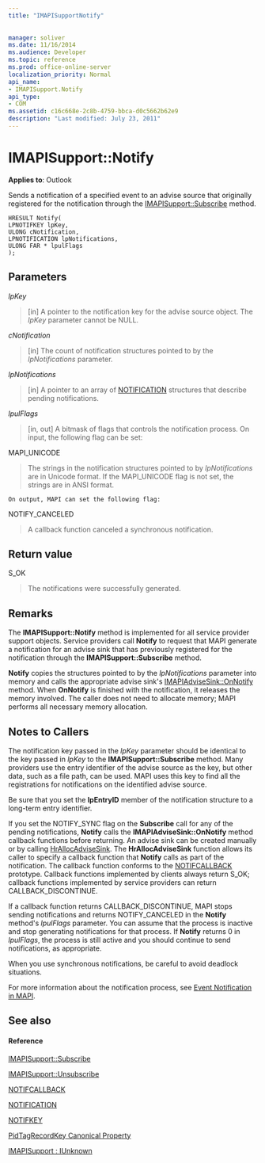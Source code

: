 ```yaml
---
title: "IMAPISupportNotify"
 
 
manager: soliver
ms.date: 11/16/2014
ms.audience: Developer
ms.topic: reference
ms.prod: office-online-server
localization_priority: Normal
api_name:
- IMAPISupport.Notify
api_type:
- COM
ms.assetid: c16c668e-2c8b-4759-bbca-d0c5662b62e9
description: "Last modified: July 23, 2011"
---
```


# IMAPISupport::Notify

  
  
**Applies to**: Outlook 
  
Sends a notification of a specified event to an advise source that originally registered for the notification through the [IMAPISupport::Subscribe](imapisupport-subscribe.md) method. 
  
```
HRESULT Notify(
LPNOTIFKEY lpKey,
ULONG cNotification,
LPNOTIFICATION lpNotifications,
ULONG FAR * lpulFlags
);
```

## Parameters

 _lpKey_
  
> [in] A pointer to the notification key for the advise source object. The  _lpKey_ parameter cannot be NULL. 
    
 _cNotification_
  
> [in] The count of notification structures pointed to by the  _lpNotifications_ parameter. 
    
 _lpNotifications_
  
> [in] A pointer to an array of [NOTIFICATION](notification.md) structures that describe pending notifications. 
    
 _lpulFlags_
  
> [in, out] A bitmask of flags that controls the notification process. On input, the following flag can be set:
    
MAPI_UNICODE 
  
> The strings in the notification structures pointed to by  _lpNotifications_ are in Unicode format. If the MAPI_UNICODE flag is not set, the strings are in ANSI format. 
    
    On output, MAPI can set the following flag:
    
NOTIFY_CANCELED 
  
> A callback function canceled a synchronous notification.
    
## Return value

S_OK 
  
> The notifications were successfully generated.
    
## Remarks

The **IMAPISupport::Notify** method is implemented for all service provider support objects. Service providers call **Notify** to request that MAPI generate a notification for an advise sink that has previously registered for the notification through the **IMAPISupport::Subscribe** method. 
  
 **Notify** copies the structures pointed to by the  _lpNotifications_ parameter into memory and calls the appropriate advise sink's [IMAPIAdviseSink::OnNotify](imapiadvisesink-onnotify.md) method. When **OnNotify** is finished with the notification, it releases the memory involved. The caller does not need to allocate memory; MAPI performs all necessary memory allocation. 
  
## Notes to Callers

The notification key passed in the  _lpKey_ parameter should be identical to the key passed in  _lpKey_ to the **IMAPISupport::Subscribe** method. Many providers use the entry identifier of the advise source as the key, but other data, such as a file path, can be used. MAPI uses this key to find all the registrations for notifications on the identified advise source. 
  
Be sure that you set the **lpEntryID** member of the notification structure to a long-term entry identifier. 
  
If you set the NOTIFY_SYNC flag on the **Subscribe** call for any of the pending notifications, **Notify** calls the **IMAPIAdviseSink::OnNotify** method callback functions before returning. An advise sink can be created manually or by calling [HrAllocAdviseSink](hrallocadvisesink.md). The **HrAllocAdviseSink** function allows its caller to specify a callback function that **Notify** calls as part of the notification. The callback function conforms to the [NOTIFCALLBACK](notifcallback.md) prototype. Callback functions implemented by clients always return S_OK; callback functions implemented by service providers can return CALLBACK_DISCONTINUE. 
  
If a callback function returns CALLBACK_DISCONTINUE, MAPI stops sending notifications and returns NOTIFY_CANCELED in the **Notify** method's  _lpulFlags_ parameter. You can assume that the process is inactive and stop generating notifications for that process. If **Notify** returns 0 in  _lpulFlags_, the process is still active and you should continue to send notifications, as appropriate.
  
When you use synchronous notifications, be careful to avoid deadlock situations.
  
For more information about the notification process, see [Event Notification in MAPI](event-notification-in-mapi.md). 
  
## See also

#### Reference

[IMAPISupport::Subscribe](imapisupport-subscribe.md)
  
[IMAPISupport::Unsubscribe](imapisupport-unsubscribe.md)
  
[NOTIFCALLBACK](notifcallback.md)
  
[NOTIFICATION](notification.md)
  
[NOTIFKEY](notifkey.md)
  
[PidTagRecordKey Canonical Property](pidtagrecordkey-canonical-property.md)
  
[IMAPISupport : IUnknown](imapisupportiunknown.md)


